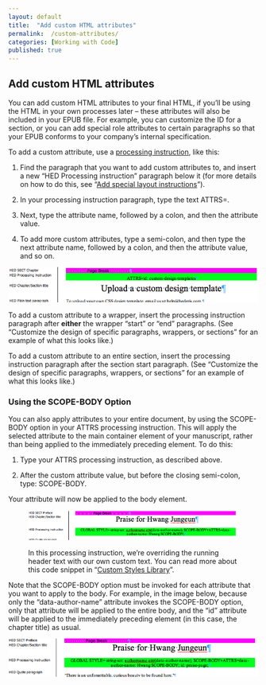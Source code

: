 ```yaml
---
layout: default
title:  "Add custom HTML attributes"
permalink:  /custom-attributes/
categories: [Working with Code]
published: true
---
```


<section data-type="chapter" class="hsecchapter" data-hederis-type="hsecchapter" id="custom-attributes" data-pi-attrs="id: custom-attributes" role="doc-chapter" title="Add custom HTML attributes"><h1 data-hederis-type="hblkchaptitle" class="hblkchaptitle" id="po3dtRnOL">Add custom HTML attributes</h1>
    <p class="hblkp" data-hederis-type="hblkp" id="pKCcQtG0Q">You can add custom HTML attributes to your final HTML, if you&#8217;ll be using the HTML in your own processes later &#8211; these attributes will also be included in your EPUB file. For example, you can customize the ID for a section, or you can add special role attributes to certain paragraphs so that your EPUB conforms to your company&#8217;s internal specification.</p>
    <p class="hblkp" data-hederis-type="hblkp" id="p8tqxrIDD">To add a custom attribute, use a <a href="{% post_url 2019-05-22-24-Addspeciallayoutinstructions %}"><span class="Hyperlink">processing instruction</span></a>, like this:</p>
    <ol class="hwprnum-list" data-hederis-type="hwprnum-list" id="pKcb5X1fR"><li class="hblkoli" data-hederis-type="hblkoli" id="lirIoPtMPy"><p class="hblkoli" data-hederis-type="hblkoli" id="pxjyfQnXn">Find the paragraph that you want to add custom attributes to, and insert a new &#8220;HED Processing instruction&#8221; paragraph below it (for more details on how to do this, see &#8220;<a href="{% post_url 2019-05-22-24-Addspeciallayoutinstructions %}"><span class="Hyperlink">Add special layout instructions</span></a>&#8221;).</p></li>
    <li class="hblkoli" data-hederis-type="hblkoli" id="lin63wP1Ip"><p class="hblkoli" data-hederis-type="hblkoli" id="pOldvOIVW">In your processing instruction paragraph, type the text ATTRS=.</p></li>
    <li class="hblkoli" data-hederis-type="hblkoli" id="li562olpcW"><p class="hblkoli" data-hederis-type="hblkoli" id="pz6W2KZaZ">Next, type the attribute name, followed by a colon, and then the attribute value.</p></li>
    <li class="hblkoli" data-hederis-type="hblkoli" id="liGMq7YqYm"><p class="hblkoli" data-hederis-type="hblkoli" id="pAkkQ3i6V">To add more custom attributes, type a semi-colon, and then type the next attribute name, followed by a colon, and then the attribute value, and so on.</p></li>
    </ol>
    <img data-hederis-type="hblkimg" class="hblkimg" id="p7ZBZUHQX" src="/images/customattrs.png"/>
    <p class="hblkp" data-hederis-type="hblkp" id="pIiOCKDTn">To add a custom attribute to a wrapper, insert the processing instruction paragraph after <strong>either</strong> the wrapper &#8220;start&#8221; or &#8220;end&#8221; paragraphs. (See &#8220;Customize the design of specific paragraphs, wrappers, or sections&#8221; for an example of what this looks like.)</p>
    <p class="hblkp" data-hederis-type="hblkp" id="p1DqJNp2E">To add a custom attribute to an entire section, insert the processing instruction paragraph after the section start paragraph. (See &#8220;Customize the design of specific paragraphs, wrappers, or sections&#8221; for an example of what this looks like.)</p>
    <section class="hwprsubsection" data-hederis-type="hwprsubsection" id="paptrx7dP" data-type="subsection" title="Using the SCOPE-BODY Option"><h1 data-hederis-type="hblktitle" class="hblktitle" id="pAUk1g8Ym">Using the SCOPE-BODY Option</h1>
    <p class="hblkp" data-hederis-type="hblkp" id="pQtBSAoj0">You can also apply attributes to your entire document, by using the SCOPE-BODY option in your ATTRS processing instruction. This will apply the selected attribute to the main container element of your manuscript, rather than being applied to the immediately preceding element. To do this:</p>
    <ol class="hwprnum-list" data-hederis-type="hwprnum-list" id="pba6Cw58u"><li class="hblkoli" data-hederis-type="hblkoli" id="lizEeH6JL9"><p class="hblkoli" data-hederis-type="hblkoli" id="pbA8Sy0oL">Type your ATTRS processing instruction, as described above.</p></li>
    <li class="hblkoli" data-hederis-type="hblkoli" id="li6lPMLOVU"><p class="hblkoli" data-hederis-type="hblkoli" id="pdmLojOVD">After the custom attribute value, but before the closing semi-colon, type: SCOPE-BODY.</p></li>
    </ol>
    <p class="hblkp" data-hederis-type="hblkp" id="pt8FXIRCv">Your attribute will now be applied to the body element. </p>
    <figure class="hwprfig" data-hederis-type="hwprfig" id="pTSrgr2Ba"><img data-hederis-type="hblkimg" class="hblkimg" id="ptCHQmgcj" src="/images/globalscopebody.png"/>
    <p class="hblkcaption" data-hederis-type="hblkcaption" id="p6DLyGwcS">In this processing instruction, we&#8217;re overriding the running header text with our own custom text. You can read more about this code snippet in &#8220;<a href="{% post_url 2019-05-22-38-CustomCodeLibrary %}"><span class="Hyperlink">Custom Styles Library</span></a>&#8221;.</p>
    </figure>
    <p class="hblkp" data-hederis-type="hblkp" id="pccVzTaQv">Note that the SCOPE-BODY option must be invoked for each attribute that you want to apply to the body. For example, in the image below, because only the &#8220;data-author-name&#8221; attribute invokes the SCOPE-BODY option, only that attribute will be applied to the entire body, and the &#8220;id&#8221; attribute will be applied to the immediately preceding element (in this case, the chapter title) as usual.</p>
    <img data-hederis-type="hblkimg" class="hblkimg" id="pKCwe1Tqi" src="/images/attrscopebody.png"/>
    </section>
    </section>
    